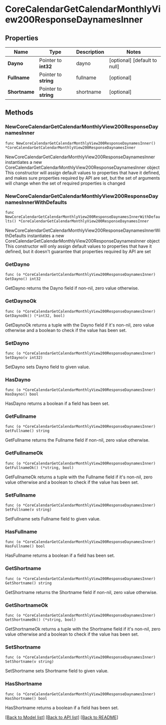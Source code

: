 # CoreCalendarGetCalendarMonthlyView200ResponseDaynamesInner

## Properties

Name | Type | Description | Notes
------------ | ------------- | ------------- | -------------
**Dayno** | Pointer to **int32** | dayno | [optional] [default to null]
**Fullname** | Pointer to **string** | fullname | [optional] 
**Shortname** | Pointer to **string** | shortname | [optional] 

## Methods

### NewCoreCalendarGetCalendarMonthlyView200ResponseDaynamesInner

`func NewCoreCalendarGetCalendarMonthlyView200ResponseDaynamesInner() *CoreCalendarGetCalendarMonthlyView200ResponseDaynamesInner`

NewCoreCalendarGetCalendarMonthlyView200ResponseDaynamesInner instantiates a new CoreCalendarGetCalendarMonthlyView200ResponseDaynamesInner object
This constructor will assign default values to properties that have it defined,
and makes sure properties required by API are set, but the set of arguments
will change when the set of required properties is changed

### NewCoreCalendarGetCalendarMonthlyView200ResponseDaynamesInnerWithDefaults

`func NewCoreCalendarGetCalendarMonthlyView200ResponseDaynamesInnerWithDefaults() *CoreCalendarGetCalendarMonthlyView200ResponseDaynamesInner`

NewCoreCalendarGetCalendarMonthlyView200ResponseDaynamesInnerWithDefaults instantiates a new CoreCalendarGetCalendarMonthlyView200ResponseDaynamesInner object
This constructor will only assign default values to properties that have it defined,
but it doesn't guarantee that properties required by API are set

### GetDayno

`func (o *CoreCalendarGetCalendarMonthlyView200ResponseDaynamesInner) GetDayno() int32`

GetDayno returns the Dayno field if non-nil, zero value otherwise.

### GetDaynoOk

`func (o *CoreCalendarGetCalendarMonthlyView200ResponseDaynamesInner) GetDaynoOk() (*int32, bool)`

GetDaynoOk returns a tuple with the Dayno field if it's non-nil, zero value otherwise
and a boolean to check if the value has been set.

### SetDayno

`func (o *CoreCalendarGetCalendarMonthlyView200ResponseDaynamesInner) SetDayno(v int32)`

SetDayno sets Dayno field to given value.

### HasDayno

`func (o *CoreCalendarGetCalendarMonthlyView200ResponseDaynamesInner) HasDayno() bool`

HasDayno returns a boolean if a field has been set.

### GetFullname

`func (o *CoreCalendarGetCalendarMonthlyView200ResponseDaynamesInner) GetFullname() string`

GetFullname returns the Fullname field if non-nil, zero value otherwise.

### GetFullnameOk

`func (o *CoreCalendarGetCalendarMonthlyView200ResponseDaynamesInner) GetFullnameOk() (*string, bool)`

GetFullnameOk returns a tuple with the Fullname field if it's non-nil, zero value otherwise
and a boolean to check if the value has been set.

### SetFullname

`func (o *CoreCalendarGetCalendarMonthlyView200ResponseDaynamesInner) SetFullname(v string)`

SetFullname sets Fullname field to given value.

### HasFullname

`func (o *CoreCalendarGetCalendarMonthlyView200ResponseDaynamesInner) HasFullname() bool`

HasFullname returns a boolean if a field has been set.

### GetShortname

`func (o *CoreCalendarGetCalendarMonthlyView200ResponseDaynamesInner) GetShortname() string`

GetShortname returns the Shortname field if non-nil, zero value otherwise.

### GetShortnameOk

`func (o *CoreCalendarGetCalendarMonthlyView200ResponseDaynamesInner) GetShortnameOk() (*string, bool)`

GetShortnameOk returns a tuple with the Shortname field if it's non-nil, zero value otherwise
and a boolean to check if the value has been set.

### SetShortname

`func (o *CoreCalendarGetCalendarMonthlyView200ResponseDaynamesInner) SetShortname(v string)`

SetShortname sets Shortname field to given value.

### HasShortname

`func (o *CoreCalendarGetCalendarMonthlyView200ResponseDaynamesInner) HasShortname() bool`

HasShortname returns a boolean if a field has been set.


[[Back to Model list]](../README.md#documentation-for-models) [[Back to API list]](../README.md#documentation-for-api-endpoints) [[Back to README]](../README.md)


